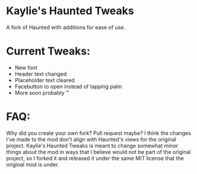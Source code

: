 # Kaylie's Haunted Tweaks
A fork of Haunted with additions for ease of use.

# Current Tweaks:
- New font
- Header text changed
- Placeholder text cleared
- Facebutton to open instead of tapping palm
- More soon probably :tm:

# FAQ:
Why did you create your own fork? Pull request maybe?
I think the changes I've made to the mod don't align with Haunted's views for the original project. Kaylie's Haunted Tweaks is meant to change somewhat minor things about the mod in ways that I believe would not be part of the original project, so I forked it and released it under the same MIT license that the original mod is under.
